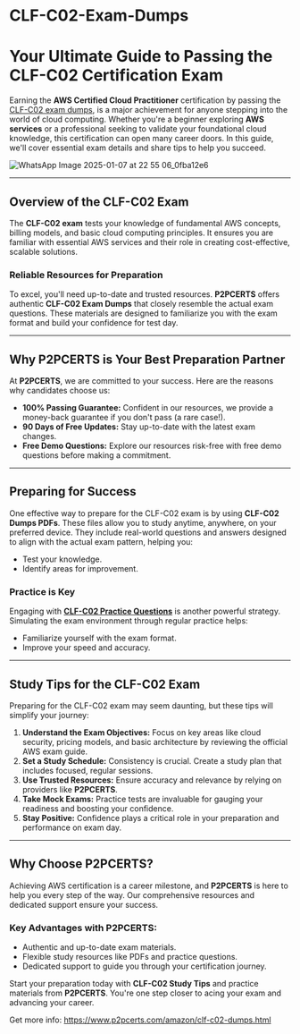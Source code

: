 # CLF-C02-Exam-Dumps
# **Your Ultimate Guide to Passing the CLF-C02 Certification Exam**

Earning the **AWS Certified Cloud Practitioner** certification by passing the [CLF-C02 exam dumps](https://www.p2pcerts.com/amazon/clf-c02-dumps.html), is a major achievement for anyone stepping into the world of cloud computing. Whether you're a beginner exploring **AWS services** or a professional seeking to validate your foundational cloud knowledge, this certification can open many career doors. In this guide, we'll cover essential exam details and share tips to help you succeed.

![WhatsApp Image 2025-01-07 at 22 55 06_0fba12e6](https://github.com/user-attachments/assets/de64b275-a593-4810-8db2-cdd902b66377)

---

## **Overview of the CLF-C02 Exam**

The **CLF-C02 exam** tests your knowledge of fundamental AWS concepts, billing models, and basic cloud computing principles. It ensures you are familiar with essential AWS services and their role in creating cost-effective, scalable solutions.

### **Reliable Resources for Preparation**

To excel, you'll need up-to-date and trusted resources. **P2PCERTS** offers authentic **CLF-C02 Exam Dumps** that closely resemble the actual exam questions. These materials are designed to familiarize you with the exam format and build your confidence for test day.

---

## **Why P2PCERTS is Your Best Preparation Partner**

At **P2PCERTS**, we are committed to your success. Here are the reasons why candidates choose us:

- **100% Passing Guarantee:** Confident in our resources, we provide a money-back guarantee if you don't pass (a rare case!).
- **90 Days of Free Updates:** Stay up-to-date with the latest exam changes.
- **Free Demo Questions:** Explore our resources risk-free with free demo questions before making a commitment.

---

## **Preparing for Success**

One effective way to prepare for the CLF-C02 exam is by using **CLF-C02 Dumps PDFs**. These files allow you to study anytime, anywhere, on your preferred device. They include real-world questions and answers designed to align with the actual exam pattern, helping you:

- Test your knowledge.
- Identify areas for improvement.

### **Practice is Key**

Engaging with **[CLF-C02 Practice Questions](https://www.p2pcerts.com/amazon/clf-c02-dumps.html)** is another powerful strategy. Simulating the exam environment through regular practice helps:

- Familiarize yourself with the exam format.
- Improve your speed and accuracy.

---

## **Study Tips for the CLF-C02 Exam**

Preparing for the CLF-C02 exam may seem daunting, but these tips will simplify your journey:

1. **Understand the Exam Objectives:** Focus on key areas like cloud security, pricing models, and basic architecture by reviewing the official AWS exam guide.
2. **Set a Study Schedule:** Consistency is crucial. Create a study plan that includes focused, regular sessions.
3. **Use Trusted Resources:** Ensure accuracy and relevance by relying on providers like **P2PCERTS**.
4. **Take Mock Exams:** Practice tests are invaluable for gauging your readiness and boosting your confidence.
5. **Stay Positive:** Confidence plays a critical role in your preparation and performance on exam day.

---

## **Why Choose P2PCERTS?**

Achieving AWS certification is a career milestone, and **P2PCERTS** is here to help you every step of the way. Our comprehensive resources and dedicated support ensure your success. 

### **Key Advantages with P2PCERTS**:
- Authentic and up-to-date exam materials.
- Flexible study resources like PDFs and practice questions.
- Dedicated support to guide you through your certification journey.

Start your preparation today with **CLF-C02 Study Tips** and practice materials from **P2PCERTS**. You're one step closer to acing your exam and advancing your career.

Get more info: https://www.p2pcerts.com/amazon/clf-c02-dumps.html


